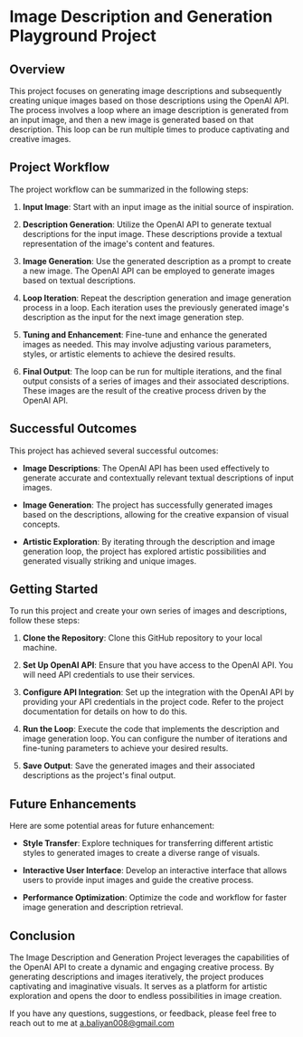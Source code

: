 # Image Description and Generation Playground Project

## Overview

This project focuses on generating image descriptions and subsequently creating unique images based on those descriptions using the OpenAI API. The process involves a loop where an image description is generated from an input image, and then a new image is generated based on that description. This loop can be run multiple times to produce captivating and creative images.

## Project Workflow

The project workflow can be summarized in the following steps:

1. **Input Image**: Start with an input image as the initial source of inspiration.

2. **Description Generation**: Utilize the OpenAI API to generate textual descriptions for the input image. These descriptions provide a textual representation of the image's content and features.

3. **Image Generation**: Use the generated description as a prompt to create a new image. The OpenAI API can be employed to generate images based on textual descriptions.

4. **Loop Iteration**: Repeat the description generation and image generation process in a loop. Each iteration uses the previously generated image's description as the input for the next image generation step.

5. **Tuning and Enhancement**: Fine-tune and enhance the generated images as needed. This may involve adjusting various parameters, styles, or artistic elements to achieve the desired results.

6. **Final Output**: The loop can be run for multiple iterations, and the final output consists of a series of images and their associated descriptions. These images are the result of the creative process driven by the OpenAI API.

## Successful Outcomes

This project has achieved several successful outcomes:

- **Image Descriptions**: The OpenAI API has been used effectively to generate accurate and contextually relevant textual descriptions of input images.

- **Image Generation**: The project has successfully generated images based on the descriptions, allowing for the creative expansion of visual concepts.

- **Artistic Exploration**: By iterating through the description and image generation loop, the project has explored artistic possibilities and generated visually striking and unique images.

## Getting Started

To run this project and create your own series of images and descriptions, follow these steps:

1. **Clone the Repository**: Clone this GitHub repository to your local machine.

2. **Set Up OpenAI API**: Ensure that you have access to the OpenAI API. You will need API credentials to use their services.

3. **Configure API Integration**: Set up the integration with the OpenAI API by providing your API credentials in the project code. Refer to the project documentation for details on how to do this.

4. **Run the Loop**: Execute the code that implements the description and image generation loop. You can configure the number of iterations and fine-tuning parameters to achieve your desired results.

5. **Save Output**: Save the generated images and their associated descriptions as the project's final output.

## Future Enhancements

Here are some potential areas for future enhancement:

- **Style Transfer**: Explore techniques for transferring different artistic styles to generated images to create a diverse range of visuals.

- **Interactive User Interface**: Develop an interactive interface that allows users to provide input images and guide the creative process.

- **Performance Optimization**: Optimize the code and workflow for faster image generation and description retrieval.

## Conclusion

The Image Description and Generation Project leverages the capabilities of the OpenAI API to create a dynamic and engaging creative process. By generating descriptions and images iteratively, the project produces captivating and imaginative visuals. It serves as a platform for artistic exploration and opens the door to endless possibilities in image creation.

If you have any questions, suggestions, or feedback, please feel free to reach out to me at [a.baliyan008@gmail.com](a.baliyan008@gmail.com)
